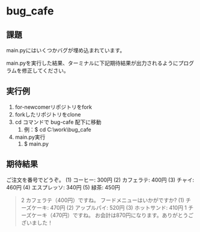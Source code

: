 # bug_cafe

## 課題

main.pyにはいくつかバグが埋め込まれています。

main.pyを実行した結果、ターミナルに下記期待結果が出力されるようにプログラムを修正してください。

## 実行例

1. for-newcomerリポジトリをfork
2. forkしたリポジトリをclone
3. cd コマンドで bug-cafe 配下に移動
   1. 例：$ cd C:\work\bug_cafe
4. main.py実行
   1. $ main.py

## 期待結果

ご注文を番号でどうぞ。
(1) コーヒー: 300円
(2) カフェラテ: 400円
(3) チャイ: 460円
(4) エスプレッソ: 340円
(5) 緑茶: 450円
> 2
カフェラテ（400円）ですね。
フードメニューはいかがですか?
(1) チーズケーキ: 470円
(2) アップルパイ: 520円
(3) ホットサンド: 410円
> 1
チーズケーキ（470円）ですね。
お会計は870円になります。ありがとうございました！
